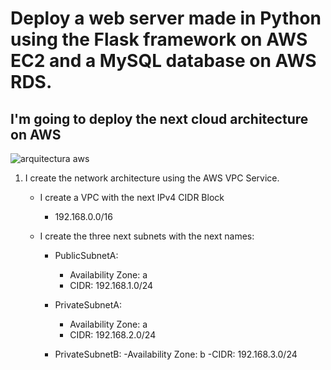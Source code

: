 # Deploy a web server made in Python using the Flask framework on AWS EC2 and a MySQL database on AWS RDS.

## I'm going to deploy the next cloud architecture on AWS
![arquitectura aws](img/EC2-RDS.svg)

1. I create the network architecture using the AWS VPC Service.
   - I create a VPC with the next IPv4 CIDR Block
     - 192.168.0.0/16
    
   - I create the three next subnets with the next names:
     - PublicSubnetA:
       - Availability Zone: a
       - CIDR: 192.168.1.0/24
      
     - PrivateSubnetA:
       - Availability Zone: a
       - CIDR: 192.168.2.0/24
      
     - PrivateSubnetB:
       -Availability Zone: b
       -CIDR: 192.168.3.0/24
    
     
   
    

     
